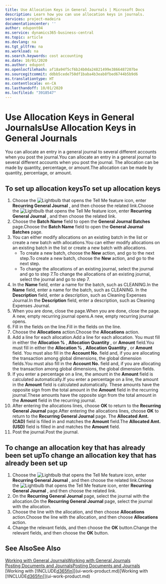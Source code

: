```yaml
---
title: Use Allocation Keys in General Journals | Microsoft Docs
description: Learn how you can use allocation keys in journals.
services: project-madeira
documentationcenter: ''
author: edupont04
ms.service: dynamics365-business-central
ms.topic: article
ms.devlang: na
ms.tgt_pltfrm: na
ms.workload: na
ms.search.keywords: cost accounting
ms.date: 10/01/2020
ms.author: edupont
ms.openlocfilehash: af18a94f5cf6b24b0da24821499e3866487207be
ms.sourcegitcommit: ddbb5cede750df1baba4b3eab8fbed6744b5b9d6
ms.translationtype: HT
ms.contentlocale: en-CA
ms.lasthandoff: 10/01/2020
ms.locfileid: "3918547"
---
```

# <a name="use-allocation-keys-in-general-journals"></a><span data-ttu-id="e2112-103">Use Allocation Keys in General Journals</span><span class="sxs-lookup"><span data-stu-id="e2112-103">Use Allocation Keys in General Journals</span></span>
<span data-ttu-id="e2112-104">You can allocate an entry in a general journal to several different accounts when you post the journal.</span><span class="sxs-lookup"><span data-stu-id="e2112-104">You can allocate an entry in a general journal to several different accounts when you post the journal.</span></span> <span data-ttu-id="e2112-105">The allocation can be made by quantity, percentage, or amount.</span><span class="sxs-lookup"><span data-stu-id="e2112-105">The allocation can be made by quantity, percentage, or amount.</span></span>

## <a name="to-set-up-allocation-keys"></a><span data-ttu-id="e2112-106">To set up allocation keys</span><span class="sxs-lookup"><span data-stu-id="e2112-106">To set up allocation keys</span></span>
1. <span data-ttu-id="e2112-107">Choose the ![Lightbulb that opens the Tell Me feature](media/ui-search/search_small.png "Tell me what you want to do") icon, enter **Recurring General Journal** , and then choose the related link.</span><span class="sxs-lookup"><span data-stu-id="e2112-107">Choose the ![Lightbulb that opens the Tell Me feature](media/ui-search/search_small.png "Tell me what you want to do") icon, enter **Recurring General Journal** , and then choose the related link.</span></span>
2. <span data-ttu-id="e2112-108">Choose the **Batch Name** field to open the **General Journal Batches** page.</span><span class="sxs-lookup"><span data-stu-id="e2112-108">Choose the **Batch Name** field to open the **General Journal Batches** page.</span></span>
3. <span data-ttu-id="e2112-109">You can either modify allocations on an existing batch in the list or create a new batch with allocations.</span><span class="sxs-lookup"><span data-stu-id="e2112-109">You can either modify allocations on an existing batch in the list or create a new batch with allocations.</span></span>
   * <span data-ttu-id="e2112-110">To create a new batch, choose the **New** action, and go to the next step.</span><span class="sxs-lookup"><span data-stu-id="e2112-110">To create a new batch, choose the **New** action, and go to the next step.</span></span>
   * <span data-ttu-id="e2112-111">To change the allocations of an existing journal, select the journal and go to step 7.</span><span class="sxs-lookup"><span data-stu-id="e2112-111">To change the allocations of an existing journal, select the journal and go to step 7.</span></span>    
4. <span data-ttu-id="e2112-112">In the **Name** field, enter a name for the batch, such as CLEANING.</span><span class="sxs-lookup"><span data-stu-id="e2112-112">In the **Name** field, enter a name for the batch, such as CLEANING.</span></span> <span data-ttu-id="e2112-113">In the **Description** field, enter a description, such as Cleaning Expenses Journal.</span><span class="sxs-lookup"><span data-stu-id="e2112-113">In the **Description** field, enter a description, such as Cleaning Expenses Journal.</span></span>
5. <span data-ttu-id="e2112-114">When you are done, close the page.</span><span class="sxs-lookup"><span data-stu-id="e2112-114">When you are done, close the page.</span></span> <span data-ttu-id="e2112-115">A new, empty recurring journal opens.</span><span class="sxs-lookup"><span data-stu-id="e2112-115">A new, empty recurring journal opens.</span></span>
6. <span data-ttu-id="e2112-116">Fill in the fields on the line.</span><span class="sxs-lookup"><span data-stu-id="e2112-116">Fill in the fields on the line.</span></span>
7. <span data-ttu-id="e2112-117">Choose the **Allocations** action.</span><span class="sxs-lookup"><span data-stu-id="e2112-117">Choose the **Allocations** action.</span></span>
8. <span data-ttu-id="e2112-118">Add a line for each allocation.</span><span class="sxs-lookup"><span data-stu-id="e2112-118">Add a line for each allocation.</span></span> <span data-ttu-id="e2112-119">You must fill in either the **Allocation %** , **Allocation Quantity** , or **Amount** field.</span><span class="sxs-lookup"><span data-stu-id="e2112-119">You must fill in either the **Allocation %** , **Allocation Quantity** , or **Amount** field.</span></span> <span data-ttu-id="e2112-120">You must also fill in the **Account No.** field and, if you are allocating the transaction among global dimensions, the global dimension fields.</span><span class="sxs-lookup"><span data-stu-id="e2112-120">You must also fill in the **Account No.** field and, if you are allocating the transaction among global dimensions, the global dimension fields.</span></span>
9. <span data-ttu-id="e2112-121">If you enter a percentage on a line, the amount in the **Amount** field is calculated automatically.</span><span class="sxs-lookup"><span data-stu-id="e2112-121">If you enter a percentage on a line, the amount in the **Amount** field is calculated automatically.</span></span> <span data-ttu-id="e2112-122">These amounts have the opposite sign from the total amount in the **Amount** field in the recurring journal.</span><span class="sxs-lookup"><span data-stu-id="e2112-122">These amounts have the opposite sign from the total amount in the **Amount** field in the recurring journal.</span></span>
10. <span data-ttu-id="e2112-123">After entering the allocations lines, choose **OK** to return to the **Recurring General Journal** page.</span><span class="sxs-lookup"><span data-stu-id="e2112-123">After entering the allocations lines, choose **OK** to return to the **Recurring General Journal** page.</span></span> <span data-ttu-id="e2112-124">The **Allocated Amt. (CAD)** field is filled in and matches the **Amount** field.</span><span class="sxs-lookup"><span data-stu-id="e2112-124">The **Allocated Amt. (USD)** field is filled in and matches the **Amount** field.</span></span>
11. <span data-ttu-id="e2112-125">Post the journal.</span><span class="sxs-lookup"><span data-stu-id="e2112-125">Post the journal.</span></span>

## <a name="to-change-an-allocation-key-that-has-already-been-set-up"></a><span data-ttu-id="e2112-126">To change an allocation key that has already been set up</span><span class="sxs-lookup"><span data-stu-id="e2112-126">To change an allocation key that has already been set up</span></span>
1. <span data-ttu-id="e2112-127">Choose the ![Lightbulb that opens the Tell Me feature](media/ui-search/search_small.png "Tell me what you want to do") icon, enter **Recurring General Journal** , and then choose the related link.</span><span class="sxs-lookup"><span data-stu-id="e2112-127">Choose the ![Lightbulb that opens the Tell Me feature](media/ui-search/search_small.png "Tell me what you want to do") icon, enter **Recurring General Journal** , and then choose the related link.</span></span>
2. <span data-ttu-id="e2112-128">On the **Recurring General Journal** page, select the journal with the allocation.</span><span class="sxs-lookup"><span data-stu-id="e2112-128">On the **Recurring General Journal** page, select the journal with the allocation.</span></span>
3. <span data-ttu-id="e2112-129">Choose the line with the allocation, and then choose **Allocations** action.</span><span class="sxs-lookup"><span data-stu-id="e2112-129">Choose the line with the allocation, and then choose **Allocations** action.</span></span>
4. <span data-ttu-id="e2112-130">Change the relevant fields, and then choose the **OK** button.</span><span class="sxs-lookup"><span data-stu-id="e2112-130">Change the relevant fields, and then choose the **OK** button.</span></span>

## <a name="see-also"></a><span data-ttu-id="e2112-131">See Also</span><span class="sxs-lookup"><span data-stu-id="e2112-131">See Also</span></span>
[<span data-ttu-id="e2112-132">Working with General Journals</span><span class="sxs-lookup"><span data-stu-id="e2112-132">Working with General Journals</span></span>](ui-work-general-journals.md)  
[<span data-ttu-id="e2112-133">Posting Documents and Journals</span><span class="sxs-lookup"><span data-stu-id="e2112-133">Posting Documents and Journals</span></span>](ui-post-documents-journals.md)  
<span data-ttu-id="e2112-134">[Working with [!INCLUDE[d365fin](includes/d365fin_md.md)]](ui-work-product.md)</span><span class="sxs-lookup"><span data-stu-id="e2112-134">[Working with [!INCLUDE[d365fin](includes/d365fin_md.md)]](ui-work-product.md)</span></span>
